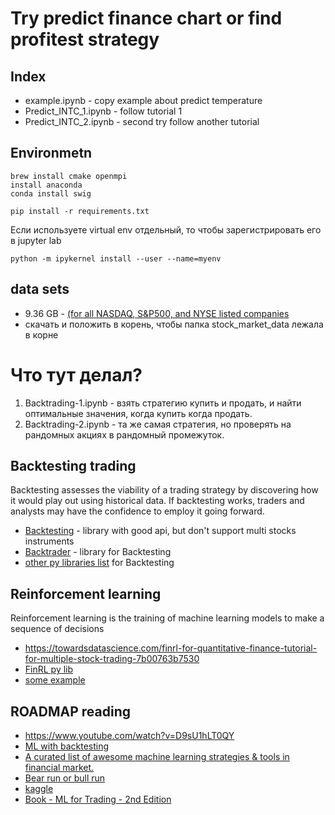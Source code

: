 # Try predict finance chart or find profitest strategy

## Index
- example.ipynb - copy example about predict temperature
- Predict_INTC_1.ipynb - follow tutorial 1
- Predict_INTC_2.ipynb - second try follow another tutorial

## Environmetn

```commandline
brew install cmake openmpi
install anaconda
conda install swig
```

```
pip install -r requirements.txt
```

Если используете virtual env отдельный, то чтобы зарегистрировать его в jupyter lab

```
python -m ipykernel install --user --name=myenv
```

## data sets

- 9.36 GB - [(for all NASDAQ, S&P500, and NYSE listed companies](https://www.kaggle.com/paultimothymooney/stock-market-data)
- скачать и положить в корень, чтобы папка stock_market_data лежала в корне


# Что тут делал? 

1. Backtrading-1.ipynb - взять стратегию купить и продать, и найти оптимальные значения, когда купить когда продать.
2. Backtrading-2.ipynb - та же самая стратегия, но проверять на рандомных акциях в рандомный промежуток.

## Backtesting trading
Backtesting assesses the viability of a trading strategy by discovering how it would play out using historical data. If backtesting works, traders and analysts may have the confidence to employ it going forward.
- [Backtesting](https://github.com/kernc/backtesting.py) - library with good api, but don't support multi stocks instruments
- [Backtrader](https://github.com/mementum/backtrader) - library for Backtesting
- [other py libraries list](https://github.com/kernc/backtesting.py/blob/master/doc/alternatives.md) for Backtesting

## Reinforcement learning
Reinforcement learning is the training of machine learning models to make a sequence of decisions
- https://towardsdatascience.com/finrl-for-quantitative-finance-tutorial-for-multiple-stock-trading-7b00763b7530
- [FinRL py lib](https://github.com/AI4Finance-LLC/FinRL)
- [some example](https://github.com/AI4Finance-LLC/Deep-Reinforcement-Learning-for-Automated-Stock-Trading-Ensemble-Strategy-ICAIF-2020)

## ROADMAP reading
- https://www.youtube.com/watch?v=D9sU1hLT0QY
- [ML with backtesting](https://medium.com/analytics-vidhya/ml-classification-algorithms-to-predict-market-movements-and-backtesting-2382fdaf7a32)
- [A curated list of awesome machine learning strategies & tools in financial market.](https://www.analyticsvidhya.com/blog/2021/01/bear-run-or-bull-run-can-reinforcement-learning-help-in-automated-trading/)
- [Bear run or bull run](https://pythonrepo.com/repo/georgezouq-awesome-ai-in-finance-python-machine-learning)
- [kaggle](https://www.kaggle.com/itoeiji/deep-reinforcement-learning-on-stock-data)
- [Book - ML for Trading - 2nd Edition](https://github.com/stefan-jansen/machine-learning-for-trading)